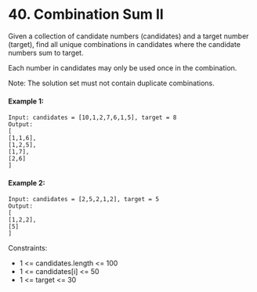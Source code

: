 # 40. Combination Sum II


Given a collection of candidate numbers (candidates) and a target number (target), find all unique combinations in candidates where the candidate numbers sum to target.

Each number in candidates may only be used once in the combination.

Note: The solution set must not contain duplicate combinations.

 

#### Example 1:

```
Input: candidates = [10,1,2,7,6,1,5], target = 8
Output: 
[
[1,1,6],
[1,2,5],
[1,7],
[2,6]
]

```

#### Example 2:

```
Input: candidates = [2,5,2,1,2], target = 5
Output: 
[
[1,2,2],
[5]
]

```

Constraints:
- 1 <= candidates.length <= 100
- 1 <= candidates[i] <= 50
- 1 <= target <= 30


